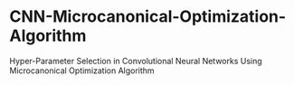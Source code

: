 # CNN-Microcanonical-Optimization-Algorithm
Hyper-Parameter Selection in Convolutional Neural Networks Using Microcanonical Optimization Algorithm
